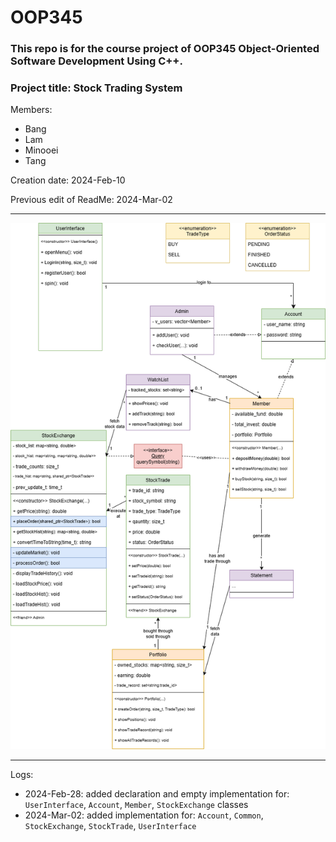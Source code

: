 # OOP345



### This repo is for the course project of OOP345 Object-Oriented Software Development Using C++.

### Project title: **Stock Trading System**

Members:
- Bang
- Lam
- Minooei
- Tang



Creation date: 2024-Feb-10

Previous edit of ReadMe: 2024-Mar-02



----------------------------------------------------



![pending_class_diagram](images/StockTradeSystemClassDiagram.drawio.png)





--------------------------------------------------------



Logs:

- 2024-Feb-28: added declaration and empty implementation for: `UserInterface`, `Account`, `Member`, `StockExchange` classes
- 2024-Mar-02: added implementation for: `Account`, `Common`, `StockExchange`, `StockTrade`, `UserInterface`